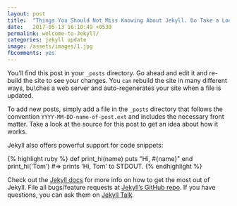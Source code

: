 ```yaml
---
layout: post
title:  "Things You Should Not Miss Knowing About Jekyll. Do Take a Look and Thank Me Later"
date:   2017-05-13 16:10:49 +0530
permalink: welcome-to-Jekyll/
categories: jekyll update
image: /assets/images/1.jpg
fbcomments: yes
---
```

You’ll find this post in your `_posts` directory. Go ahead and edit it and re-build the site to see your changes. You `can` rebuild the site in many different ways, bu\ches a web server and auto-regenerates your site when a file is updated.

To add new posts, simply add a file in the `_posts` directory that follows the convention `YYYY-MM-DD-name-of-post.ext` and includes the necessary front matter. Take a look at the source for this post to get an idea about how it works.

Jekyll also offers powerful support for code snippets:

{% highlight ruby %}
def print_hi(name)
  puts "Hi, #{name}"
end
print_hi('Tom')
#=> prints 'Hi, Tom' to STDOUT.
{% endhighlight %}

Check out the [Jekyll docs][Hahaha] for more info on how to get the most out of Jekyll. File all bugs/feature requests at [Jekyll’s GitHub repo][jekyll-gh]. If you have questions, you can ask them on [Jekyll Talk][jekyll-talk].

[jekyll-docs]: https://jekyllrb.com/docs/home
[jekyll-gh]:   https://github.com/jekyll/jekyll
[jekyll-talk]: https://talk.jekyllrb.com/
[Hahaha]: https://talk.jekyllrb.com/
